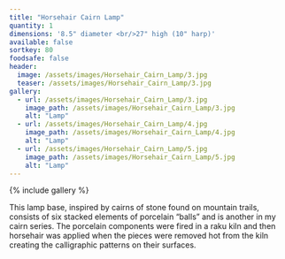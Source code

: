 ```yaml
---
title: "Horsehair Cairn Lamp"
quantity: 1
dimensions: '8.5" diameter <br/>27" high (10" harp)'
available: false
sortkey: 80
foodsafe: false
header:
  image: /assets/images/Horsehair_Cairn_Lamp/3.jpg
  teaser: /assets/images/Horsehair_Cairn_Lamp/3.jpg
gallery:
  - url: /assets/images/Horsehair_Cairn_Lamp/3.jpg
    image_path: /assets/images/Horsehair_Cairn_Lamp/3.jpg
    alt: "Lamp"
  - url: /assets/images/Horsehair_Cairn_Lamp/4.jpg
    image_path: /assets/images/Horsehair_Cairn_Lamp/4.jpg
    alt: "Lamp"
  - url: /assets/images/Horsehair_Cairn_Lamp/5.jpg
    image_path: /assets/images/Horsehair_Cairn_Lamp/5.jpg
    alt: "Lamp"
---
```


{% include gallery %}

This lamp base, inspired by cairns of stone found on mountain trails, consists of six stacked elements of porcelain “balls” and is another in my cairn series. The porcelain components were fired in a raku kiln and then horsehair was applied when the pieces were removed hot from the kiln creating the calligraphic patterns on their surfaces.